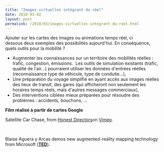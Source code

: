 ```yaml
---
title: "Images virtuelles intégrant du réel"
date: 2010-03-02
layout: post
permalink: /2010/03/images-virtuelles-integrant-du-reel.html
---
```


<p>Ajouter sur les cartes des images ou animations temps réel, ci dessous deux exemples des possibilités aujourd'hui. En conséquence, quels outils pour la mobilité ?</p> <ul> <li> <div>Augmenter les connaissances sur un territoire des mobilités réelles : trafic, congestion, émissions.  Les outils de simulation existants (trafic, qualité de l'air...) pourraient utiliser les données d'entrées réelles (reconnaissance type de véhicule, type de conduite...),</div></li> <li> <div>Une préparation du voyage simplifié en ayant accès aux images réelles des lieux de transit, des gares (qui afficheront non seulement les horaires temps réels, mais d'autres messages commerciaux),</div></li> <li>Des interventions ciblées mieux préparées pour résoudre des problèmes : accidents, bouchons, ...</li> </ul> <div><strong>Film réalisé à partir de cartes Google</strong></div> <p>  </p> <p>Satellite Car Chase, <span>from </span><a href="http://vimeo.com/honestdirectors"><span>Honest Directors</span></a><span>on </span><a href="http://vimeo.com"><span>Vimeo</span></a><span>.</span></p> <p><span></span> </p> <p><span>Blaise Aguera y Arcas demos new augmented-reality mapping technology from Microsoft (<strong><span style="text-decoration: underline"><a href="http://www.ted.com/talks/blaise_aguera.html" target="_blank">TED</a></span></strong>).</span></p> <p>  </p>